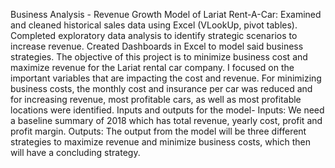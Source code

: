 Business Analysis - Revenue Growth Model of Lariat Rent-A-Car: Examined and cleaned historical sales data using Excel (VLookUp, pivot tables). Completed exploratory data analysis to identify strategic scenarios to increase revenue. Created Dashboards in Excel to model said business strategies.
The objective of this project is to minimize business cost and maximize revenue for the Lariat rental car company. I focused on the important variables that are impacting the cost and revenue.
For minimizing business costs, the monthly cost and insurance per car was reduced and for increasing revenue, most profitable cars, as well as most profitable locations were identified.
Inputs and outputs for the model- Inputs: We need a baseline summary of 2018 which has total revenue, yearly cost, profit and profit margin. Outputs: The output from the model will be three different strategies to maximize revenue and minimize business costs, which then will have a concluding strategy.
